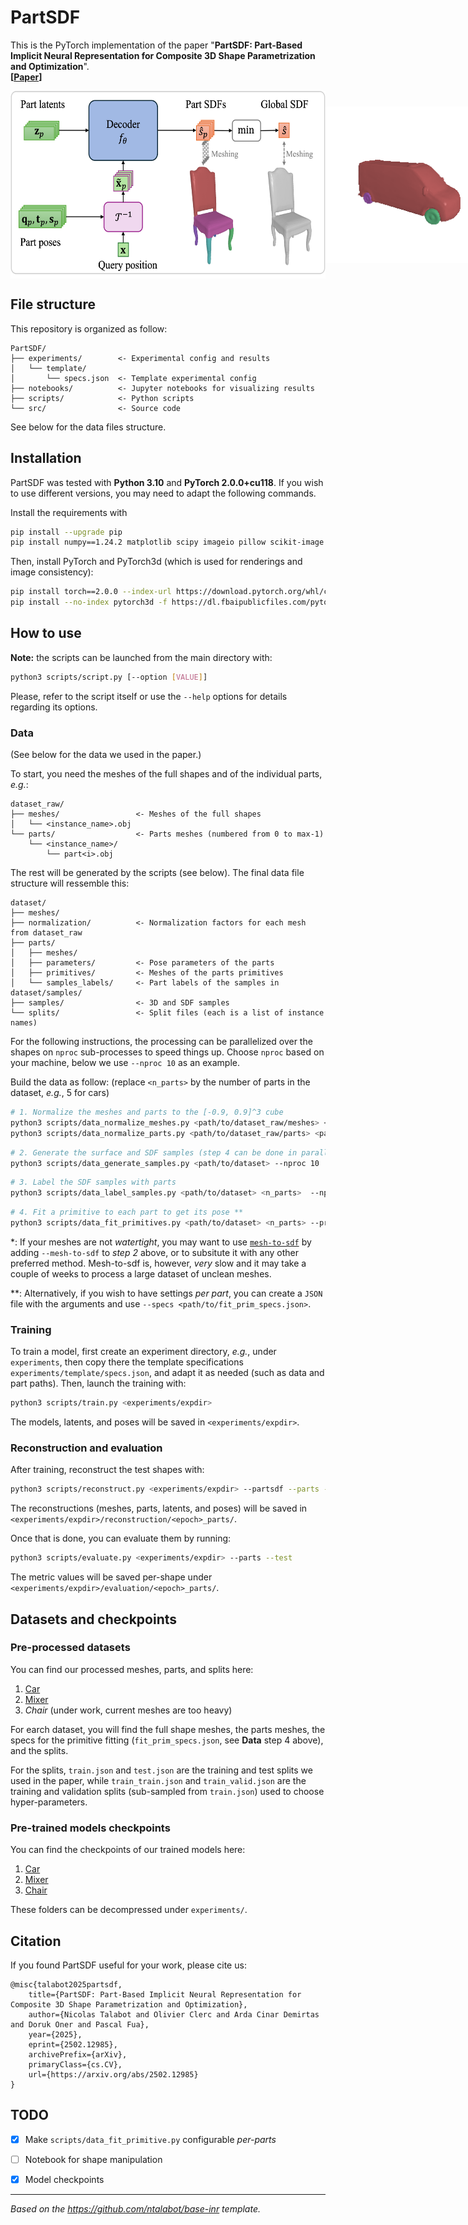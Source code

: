 # PartSDF
This is the PyTorch implementation of the paper "**PartSDF: Part-Based Implicit Neural Representation for Composite 3D Shape Parametrization and Optimization**".   
**[[Paper](https://arxiv.org/abs/2502.12985)]**

<p style="display: flex; align-items: center;">
    <img src="imgs/pipeline.png" alt="PartSDF pipeline" height="300"/>
    <img src="imgs/interpolation.gif" alt="Interpolation example" height="250"/>
</p>

## File structure
This repository is organized as follow:

    PartSDF/
    ├── experiments/        <- Experimental config and results
    │   └── template/
    │       └── specs.json  <- Template experimental config
    ├── notebooks/          <- Jupyter notebooks for visualizing results
    ├── scripts/            <- Python scripts
    └── src/                <- Source code

See below for the data files structure.


## Installation
PartSDF was tested with **Python 3.10** and **PyTorch 2.0.0+cu118**. If you wish to use different versions, you may need to adapt the following commands.

Install the requirements with
```bash
pip install --upgrade pip
pip install numpy==1.24.2 matplotlib scipy imageio pillow scikit-image trimesh libigl jupyterlab
```
Then, install PyTorch and PyTorch3d (which is used for renderings and image consistency):
```bash
pip install torch==2.0.0 --index-url https://download.pytorch.org/whl/cu118
pip install --no-index pytorch3d -f https://dl.fbaipublicfiles.com/pytorch3d/packaging/wheels/py310_cu118_pyt200/download.html
```

## How to use
**Note:** the scripts can be launched from the main directory with:
```bash
python3 scripts/script.py [--option [VALUE]]
```
Please, refer to the script itself or use the `--help` options for details regarding its options.

### Data
(See below for the data we used in the paper.)

To start, you need the meshes of the full shapes and of the individual parts, *e.g.*:

    dataset_raw/
    ├── meshes/                 <- Meshes of the full shapes
    │   └── <instance_name>.obj
    └── parts/                  <- Parts meshes (numbered from 0 to max-1)
        └── <instance_name>/
            └── part<i>.obj

The rest will be generated by the scripts (see below).
The final data file structure will ressemble this:

    dataset/
    ├── meshes/
    ├── normalization/          <- Normalization factors for each mesh from dataset_raw
    ├── parts/
    │   ├── meshes/
    │   ├── parameters/         <- Pose parameters of the parts
    │   ├── primitives/         <- Meshes of the parts primitives
    │   └── samples_labels/     <- Part labels of the samples in dataset/samples/
    ├── samples/                <- 3D and SDF samples
    └── splits/                 <- Split files (each is a list of instance names)

For the following instructions, the processing can be parallelized over the shapes on `nproc` sub-processes to speed things up. Choose `nproc` based on your machine, below we use `--nproc 10` as an example.

Build the data as follow: (replace `<n_parts>` by the number of parts in the dataset, *e.g.*, 5 for cars)
```bash
# 1. Normalize the meshes and parts to the [-0.9, 0.9]^3 cube
python3 scripts/data_normalize_meshes.py <path/to/dataset_raw/meshes> <path/to/dataset> --nproc 10
python3 scripts/data_normalize_parts.py <path/to/dataset_raw/parts> <path/to/dataset> --nproc 10
```
```bash
# 2. Generate the surface and SDF samples (step 4 can be done in parallel to steps 2&3) * 
python3 scripts/data_generate_samples.py <path/to/dataset> --nproc 10
```
```bash
# 3. Label the SDF samples with parts
python3 scripts/data_label_samples.py <path/to/dataset> <n_parts>  --nproc 10
```
```bash
# 4. Fit a primitive to each part to get its pose **
python3 scripts/data_fit_primitives.py <path/to/dataset> <n_parts> --primitive cuboid  --nproc 10
```

*: If your meshes are not *watertight*, you may want to use [`mesh-to-sdf`](https://github.com/marian42/mesh_to_sdf) by adding `--mesh-to-sdf` to *step 2* above, or to subsitute it with any other preferred method. Mesh-to-sdf is, however, *very* slow and it may take a couple of weeks to process a large dataset of unclean meshes.

**: Alternatively, if you wish to have settings *per part*, you can create a `JSON` file with the arguments and use `--specs <path/to/fit_prim_specs.json>`.


### Training
To train a model, first create an experiment directory, *e.g.*, under `experiments`, then copy there the template specifications `experiments/template/specs.json`, and adapt it as needed (such as data and part paths). Then, launch the training with:
```bash
python3 scripts/train.py <experiments/expdir>
```
The models, latents, and poses will be saved in `<experiments/expdir>`.


### Reconstruction and evaluation
After training, reconstruct the test shapes with:
```bash
python3 scripts/reconstruct.py <experiments/expdir> --partsdf --parts --test
```
The reconstructions (meshes, parts, latents, and poses) will be saved in `<experiments/expdir>/reconstruction/<epoch>_parts/`.

Once that is done, you can evaluate them by running:
```bash
python3 scripts/evaluate.py <experiments/expdir> --parts --test
```
The metric values will be saved per-shape under `<experiments/expdir>/evaluation/<epoch>_parts/`.


## Datasets and checkpoints

### Pre-processed datasets
You can find our processed meshes, parts, and splits here:
1. [Car](https://drive.google.com/file/d/19U-6TEBLq0pJbsKpFX0ptcLzGckdTxwj/view?usp=sharing)
2. [Mixer](https://drive.google.com/file/d/1NtSLewlGysF2RgnXRsp2CfGmJQHzk3lV/view?usp=sharing)
3. *Chair* (under work, current meshes are too heavy)

For earch dataset, you will find the full shape meshes, the parts meshes, the specs for the primitive fitting (`fit_prim_specs.json`, see **Data** step 4 above), and the splits. 

For the splits, `train.json` and `test.json` are the training and test splits we used in the paper, while `train_train.json` and `train_valid.json` are the training and validation splits (sub-sampled from `train.json`) used to choose hyper-parameters.

### Pre-trained models checkpoints
You can find the checkpoints of our trained models here:
1. [Car](https://drive.google.com/file/d/1pBR8ptTp_VyBFlZK9oxtRnHrdw8CgWsr/view?usp=sharing)
2. [Mixer](https://drive.google.com/file/d/1qF4xG8y5DR0iWR7bE0W79siW4V5Z6BNy/view?usp=sharing)
3. [Chair](https://drive.google.com/file/d/1H5Oig-HqR6sF3DNiWvpfavTNVEK6olSF/view?usp=sharing)

These folders can be decompressed under `experiments/`.

## Citation
If you found PartSDF useful for your work, please cite us:
```
@misc{talabot2025partsdf,
    title={PartSDF: Part-Based Implicit Neural Representation for Composite 3D Shape Parametrization and Optimization}, 
    author={Nicolas Talabot and Olivier Clerc and Arda Cinar Demirtas and Doruk Oner and Pascal Fua},
    year={2025},
    eprint={2502.12985},
    archivePrefix={arXiv},
    primaryClass={cs.CV},
    url={https://arxiv.org/abs/2502.12985}
}
```


## TODO
* [X] Make `scripts/data_fit_primitive.py` configurable *per-parts*
* [ ] Notebook for shape manipulation
* [X] Model checkpoints


-------------------------------------------------------------
*Based on the https://github.com/ntalabot/base-inr template.*